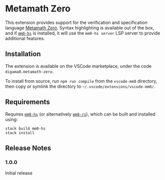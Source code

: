 # Metamath Zero

This extension provides support for the verification and specification language [Metamath Zero](http://github.com/digama0/mm0). Syntax highlighting is available out of the box, and if [`mm0-hs`](http://github.com/digama0/mm0/tree/master/mm0-hs) is installed, it will use the `mm0-hs server` LSP server to provide additional features.

## Installation

The extension is available on the VSCode marketplace, under the code `digama0.metamath-zero`.

To install from source, run `npm run compile` from the `vscode-mm0` directory, then copy or symlink the directory to `~/.vscode/extensions/vscode-mm0/`.

## Requirements

Requires [`mm0-hs`](http://github.com/digama0/mm0/tree/master/mm0-hs) (or alternatively [`mm0-rs`](https://github.com/digama0/mm0/blob/master/mm0-rs)), which can be built and installed using:

    stack build mm0-hs
    stack install

## Release Notes

### 1.0.0

Initial release

